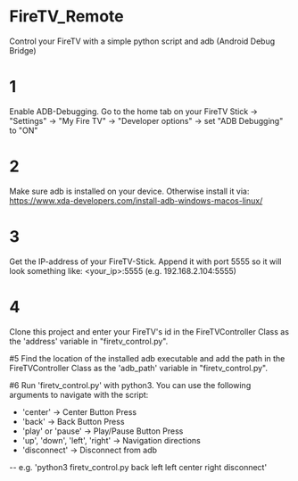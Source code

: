 # FireTV_Remote
Control your FireTV with a simple python script and adb (Android Debug Bridge)


# 1
Enable ADB-Debugging. Go to the home tab on your FireTV Stick -> "Settings" -> "My Fire TV" -> "Developer options" -> set "ADB Debugging" to "ON"

# 2
Make sure adb is installed on your device. Otherwise install it via: https://www.xda-developers.com/install-adb-windows-macos-linux/

# 3
Get the IP-address of your FireTV-Stick. Append it with port 5555 so it will look something like: <your_ip>:5555 (e.g. 192.168.2.104:5555)

# 4
Clone this project and enter your FireTV's id in the FireTVController Class as the 'address' variable in "firetv_control.py". 

#5
Find the location of the installed adb executable and add the path in the FireTVController Class as the 'adb_path' variable in "firetv_control.py". 

#6 
Run 'firetv_control.py' with python3. You can use the following arguments to navigate with the script: 
- 'center' -> Center Button Press
- 'back' -> Back Button Press
- 'play' or 'pause' -> Play/Pause Button Press
- 'up', 'down', 'left', 'right' -> Navigation directions
- 'disconnect' -> Disconnect from adb

-- e.g. 'python3 firetv_control.py back left left center right disconnect'
